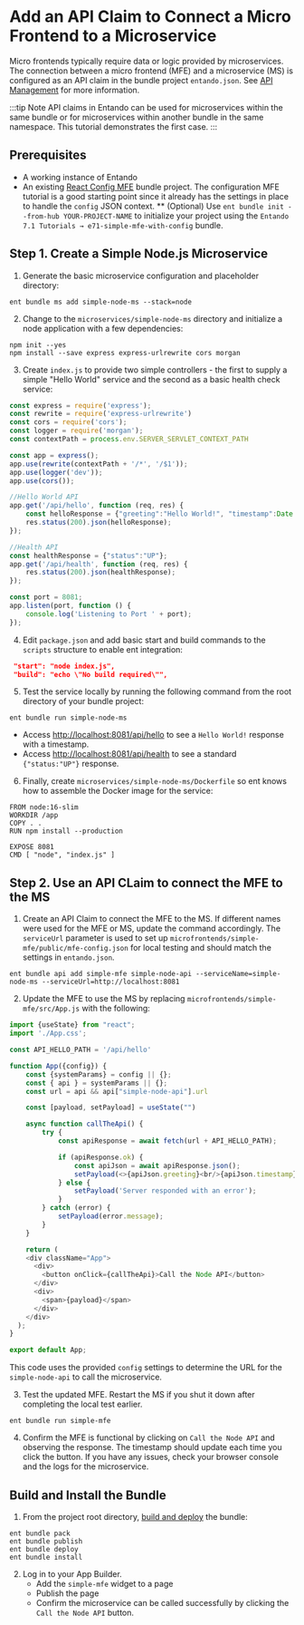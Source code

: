 # Add an API Claim to Connect a Micro Frontend to a Microservice
Micro frontends typically require data or logic provided by microservices. The connection between a micro frontend (MFE) and a microservice (MS) is configured as an API claim in the bundle project `entando.json`. See [API Management](../../../docs/getting-started/ent-api.md) for more information.

:::tip Note
API claims in Entando can be used for microservices within the same bundle or for microservices within another bundle in the same namespace. This tutorial demonstrates the first case.
:::

## Prerequisites
* A working instance of Entando
* An existing [React Config MFE](../mfe/widget-configuration.md) bundle project. The configuration MFE tutorial is a good starting point since it already has the settings in place to handle the `config` JSON context.
  ** (Optional) Use `ent bundle init --from-hub YOUR-PROJECT-NAME` to initialize your project using the `Entando 7.1 Tutorials → e71-simple-mfe-with-config` bundle.

## Step 1. Create a Simple Node.js Microservice
1. Generate the basic microservice configuration and placeholder directory:
``` shell
ent bundle ms add simple-node-ms --stack=node 
```
2. Change to the `microservices/simple-node-ms` directory and initialize a node application with a few dependencies:
``` shell
npm init --yes
npm install --save express express-urlrewrite cors morgan
```
3. Create `index.js` to provide two simple controllers - the first to supply a simple "Hello World" service and the second as a basic health check service:
``` javascript
const express = require('express');
const rewrite = require('express-urlrewrite')
const cors = require('cors');
const logger = require('morgan');
const contextPath = process.env.SERVER_SERVLET_CONTEXT_PATH

const app = express();
app.use(rewrite(contextPath + '/*', '/$1'));
app.use(logger('dev'));
app.use(cors());

//Hello World API
app.get('/api/hello', function (req, res) {
    const helloResponse = {"greeting":"Hello World!", "timestamp":Date.now()};
    res.status(200).json(helloResponse);
});

//Health API
const healthResponse = {"status":"UP"};
app.get('/api/health', function (req, res) {
    res.status(200).json(healthResponse);
});

const port = 8081;
app.listen(port, function () {
    console.log('Listening to Port ' + port);
}); 
```
4. Edit `package.json` and add basic start and build commands to the `scripts` structure to enable ent integration:
```json
 "start": "node index.js",
 "build": "echo \"No build required\"",
```
5. Test the service locally by running the following command from the root directory of your bundle project:
``` shell
ent bundle run simple-node-ms 
```
* Access <http://localhost:8081/api/hello> to see a `Hello World!` response with a timestamp.
* Access <http://localhost:8081/api/health> to see a standard `{"status:"UP"}` response.

6. Finally, create `microservices/simple-node-ms/Dockerfile` so ent knows how to assemble the Docker image for the service:
```
FROM node:16-slim
WORKDIR /app
COPY . .
RUN npm install --production

EXPOSE 8081
CMD [ "node", "index.js" ]
```

## Step 2. Use an API CLaim to connect the MFE to the MS
1. Create an API Claim to connect the MFE to the MS. If different names were used for the MFE or MS, update the command accordingly. The `serviceUrl` parameter is used to set up `microfrontends/simple-mfe/public/mfe-config.json` for local testing and should match the settings in `entando.json`.
``` shell
ent bundle api add simple-mfe simple-node-api --serviceName=simple-node-ms --serviceUrl=http://localhost:8081
```

2. Update the MFE to use the MS by replacing `microfrontends/simple-mfe/src/App.js` with the following:
``` javascript
import {useState} from "react";
import './App.css';

const API_HELLO_PATH = '/api/hello'

function App({config}) {
    const {systemParams} = config || {};
    const { api } = systemParams || {};
    const url = api && api["simple-node-api"].url

    const [payload, setPayload] = useState("")

    async function callTheApi() {
        try {
            const apiResponse = await fetch(url + API_HELLO_PATH);

            if (apiResponse.ok) {
                const apiJson = await apiResponse.json();
                setPayload(<>{apiJson.greeting}<br/>{apiJson.timestamp}</>);
            } else {
                setPayload('Server responded with an error');
            }
        } catch (error) {
            setPayload(error.message);
        }
    }

    return (
    <div className="App">
      <div>
        <button onClick={callTheApi}>Call the Node API</button>
      </div>
      <div>
        <span>{payload}</span>
      </div>
    </div>
  );
}

export default App;
```
This code uses the provided `config` settings to determine the URL for the `simple-node-api` to call the microservice.

3. Test the updated MFE. Restart the MS if you shut it down after completing the local test earlier.
``` shell
ent bundle run simple-mfe
```

4. Confirm the MFE is functional by clicking on `Call the Node API` and observing the response. The timestamp should update each time you click the button. If you have any issues, check your browser console and the logs for the microservice.

## Build and Install the Bundle
1. From the project root directory, [build and deploy](../pb/publish-project-bundle.md) the bundle:
```
ent bundle pack
ent bundle publish
ent bundle deploy
ent bundle install
```
2. Log in to your App Builder.
   * Add the `simple-mfe` widget to a page
   * Publish the page
   * Confirm the microservice can be called successfully by clicking the `Call the Node API` button.
